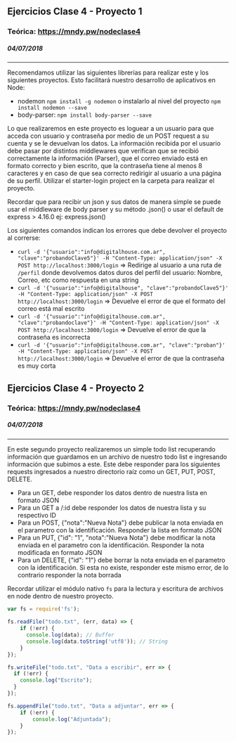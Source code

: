 ## Ejercicios Clase 4 - Proyecto 1
### Teórica: https://mndy.pw/nodeclase4
##### 04/07/2018

---

Recomendamos utilizar las siguientes librerías para realizar este y los siguientes proyectos. Esto facilitará nuestro desarrollo de aplicativos en Node:
  - nodemon `npm install -g nodemon` o instalarlo al nivel del proyecto `npm install nodemon --save`
  - body-parser: `npm install body-parser --save`

Lo que realizaremos en este proyecto es loguear a un usuario para que acceda con usuario y contraseña por medio de un POST request a su cuenta y se le devuelvan los datos. La información recibida por el usuario debe pasar por distintos middlewares que verifican que se recibió correctamente la información (Parser), que el correo enviado está en formato correcto y bien escrito, que la contraseña tiene al menos 8 caracteres y en caso de que sea correcto redirigir al usuario a una página de su perfil. Utilizar el starter-login project en la carpeta para realizar el proyecto.

Recordar que para recibir un json y sus datos de manera simple se puede usar el middleware de body parser y su método .json() o usar el default de express > 4.16.0 ej: express.json()

Los siguientes comandos indican los errores que debe devolver el proyecto al correrse:
- `curl -d '{"usuario":"info@digitalhouse.com.ar", "clave":"probandoClave5"}' -H "Content-Type: application/json" -X POST http://localhost:3000/login` => Redirige al usuario a una ruta de `/perfil` donde devolvemos datos duros del perfil del usuario: Nombre, Correo, etc como respuesta en una string
- `curl -d '{"usuario":"info@digitalhouse", "clave":"probandoClave5"}' -H "Content-Type: application/json" -X POST http://localhost:3000/login` => Devuelve el error de que el formato del correo está mal escrito
- `curl -d '{"usuario":"info@digitalhouse.com.ar", "clave":"probandoclave"}' -H "Content-Type: application/json" -X POST http://localhost:3000/login` => Devuelve el error de que la contraseña es incorrecta
- `curl -d '{"usuario":"info@digitalhouse.com.ar", "clave":"proban"}' -H "Content-Type: application/json" -X POST http://localhost:3000/login` => Devuelve el error de que la contraseña es muy corta

## Ejercicios Clase 4 - Proyecto 2
### Teórica: https://mndy.pw/nodeclase4
##### 04/07/2018

---

En este segundo proyecto realizaremos un simple todo list recuperando información que guardamos en un archivo de nuestro todo list e ingresando información que subimos a este. Este debe responder para los siguientes requests ingresados a nuestro directorio raíz como un GET, PUT, POST, DELETE.
- Para un GET, debe responder los datos dentro de nuestra lista en formato JSON
- Para un GET a /:id debe responder los datos de nuestra lista y su respectivo ID
- Para un POST, {"nota":"Nueva Nota"} debe publicar la nota enviada en el parametro con la identificación. Responder la lista en formato JSON
- Para un PUT, {"id": "1", "nota":"Nueva Nota"} debe modificar la nota enviada en el parametro con la identificación. Responder la nota modificada en formato JSON
- Para un DELETE, {"id": "1"} debe borrar la nota enviada en el parametro con la identificación. Si esta no existe, responder este mismo error, de lo contrario responder la nota borrada

Recordar utilizar el módulo nativo `fs` para la lectura y escritura de archivos en node dentro de nuestro proyecto.
```js
var fs = require('fs');
 
fs.readFile("todo.txt", (err, data) => {
    if (!err) {
      console.log(data); // Buffer
      console.log(data.toString('utf8')); // String
    }
});

fs.writeFile("todo.txt", "Data a escribir", err => {
  if (!err) {
    console.log("Escrito");
  }
});

fs.appendFile("todo.txt", "Data a adjuntar", err => {
    if (!err) {
        console.log("Adjuntada");
    }
});

```